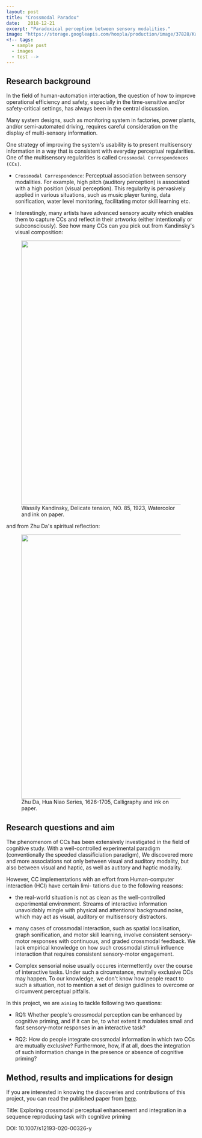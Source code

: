 ```yaml
---
layout: post
title: "Crossmodal Paradox"
date:   2018-12-21
excerpt: "Paradoxical perception between sensory modalities."
image: "https://storage.googleapis.com/hoopla/production/image/37828/Kandinsky_Comp_VIII.jpg"
<!-- tags: 
  - sample post
  - images
  - test -->
---
```


## Research background

In the field of human-automation interaction, the question of how to improve operational efficiency and safety, especially in the time-sensitive and/or safety-critical settings, has always been in the central discussion.

Many system designs, such as monitoring system in factories, power plants, and/or semi-automated driving, requires careful consideration on the display of multi-sensory information. 

One strategy of improving the system's usability is to present multisensory information in a way that is consistent with everyday perceptual regularities. One of the multisensory regularities is called `Crossmodal Correspondences (CCs)`.

- `Crossmodal Correspondence`: Perceptual association between sensory modalities. For example, high pitch (auditory perception) is associated with a high position (visual perception). This regularity is pervasively applied in various situations, such as music player tuning, data sonification, water level monitoring, facilitating motor skill learning etc.

- Interestingly, many artists have advanced sensory acuity which enables them to capture CCs and reflect in their artworks (either intentionally or subconsciously). See how many CCs can you pick out from Kandinsky's visual composition:

<figure>
	<img src="{{site.baseurl}}/images/paradox/K_tension.jpg" width = "700"/>
	<figcaption>Wassily Kandinsky, Delicate tension, NO. 85, 1923, Watercolor and ink on paper.</figcaption>
</figure>

and from Zhu Da's spiritual reflection:

<figure>
	<img src="{{site.baseurl}}/images/paradox/bdsr.jpg" width = "700"/>
	<figcaption>Zhu Da, Hua Niao Series, 1626-1705, Calligraphy and ink on paper.</figcaption>
</figure>

## Research questions and aim

The phenomenom of CCs has been extensively investigated in the field of cognitive study. With a well-controlled experimental paradigm (conventionally the speeded classificiation paradigm), We discovered more and more associations not only between visual and auditory modality, but also between visual and haptic, as well as autitory and haptic modality. 

However, CC implementations with an effort from Human-computer interaction (HCI) have certain limi- tations due to the following reasons:

* the real-world situation is not as clean as the well-controlled experimental environment. Streams of interactive information unavoidably mingle with physical and attentional background noise, which may act as visual, auditory or multisensory distractors.

* many cases of crossmodal interaction, such as spatial localisation, graph sonification, and motor skill learning, involve consistent sensory-motor responses with continuous, and graded crossmodal feedback. We lack empirical knowledge on how such crossmodal stimuli influence interaction that requires consistent sensory-motor engagement.

* Complex sensorial noise usually occures intermettently over the course of interactive tasks. Under such a circumstance, mutrally exclusive CCs may happen. To our knowledge, we don't know how people react to such a situation, not to mention a set of design guidlines to overcome or circumvent perceptual pitfalls.

In this project, we are `aiming` to tackle following two questions:

* RQ1: Whether people's crossmodal perception can be enhanced by cognitive priming, and if it can be, to what extent it modulates small and fast sensory-motor responses in an interactive task?

* RQ2: How do people integrate crossmodal information in which two CCs are mutually exclusive? Furthermore, how, if at all,  does the integration of such information change in the presence or absence of cognitive priming? 

 
## Method, results and implications for design

If you are interested in knowing the discoveries and contributions of this project, you can read the published paper from [here](https://scholar.google.co.uk/citations?user=IHMO_z0AAAAJ&hl=en&oi=ao). 

Title: Exploring crossmodal perceptual enhancement and integration in a sequence reproducing task with cognitive priming

DOI: 10.1007/s12193-020-00326-y


<!-- #### Three Up

And you'll get something that looks like this:

<figure class="third">
	<img src="http://placehold.it/600x300.jpg">
	<img src="http://placehold.it/600x300.jpg">
	<img src="http://placehold.it/600x300.jpg">
	<figcaption>Three images.</figcaption>
</figure> -->